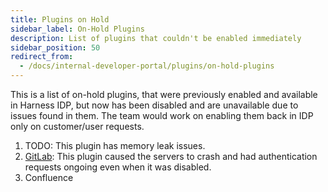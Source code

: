 ```yaml
---
title: Plugins on Hold
sidebar_label: On-Hold Plugins
description: List of plugins that couldn't be enabled immediately
sidebar_position: 50
redirect_from:
  - /docs/internal-developer-portal/plugins/on-hold-plugins
---
```


This is a list of on-hold plugins, that were previously enabled and available in Harness IDP, but now has been disabled and are unavailable due to issues found in them. The team would work on enabling them back in IDP only on customer/user requests.

1. TODO: This plugin has memory leak issues. <!-- removed broken link - Target page doesn't exist. -->
2. [GitLab](https://github.com/immobiliare/backstage-plugin-gitlab): This plugin caused the servers to crash and had authentication requests ongoing even when it was disabled.
3. Confluence